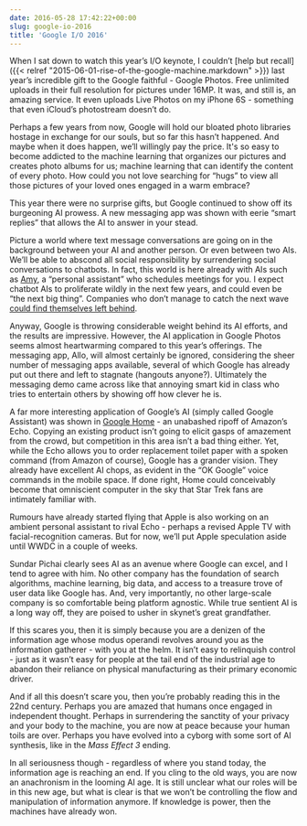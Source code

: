 ```yaml
---
date: 2016-05-28 17:42:22+00:00
slug: google-io-2016
title: 'Google I/O 2016'
---
```


When I sat down to watch this year’s I/O keynote, I couldn’t [help but recall]({{< relref "2015-06-01-rise-of-the-google-machine.markdown" >}}) last year’s incredible gift to the Google faithful - Google Photos. Free unlimited uploads in their full resolution for pictures under 16MP. It was, and still is, an amazing service. It even uploads Live Photos on my iPhone 6S - something that even iCloud’s photostream doesn’t do. 

Perhaps a few years from now, Google will hold our bloated photo libraries hostage in exchange for our souls, but so far this hasn’t happened. And maybe when it does happen, we’ll willingly pay the price. It's so easy to become addicted to the machine learning that organizes our pictures and creates photo albums for us; machine learning that can identify the content of every photo. How could you not love searching for “hugs” to view all those pictures of your loved ones engaged in a warm embrace?

This year there were no surprise gifts, but Google continued to show off its burgeoning AI prowess. A new messaging app was shown with eerie “smart replies” that allows the AI to answer in your stead.

<!--more--> 

Picture a world where text message conversations are going on in the background between your AI and another person. Or even between two AIs. We’ll be able to abscond all social responsibility by surrendering social conversations to chatbots. In fact, this world is here already with AIs such as [Amy](https://x.ai/), a “personal assistant” who schedules meetings for you. I expect chatbot AIs to proliferate wildly in the next few years, and could even be “the next big thing”. Companies who don’t manage to catch the next wave [could find themselves left behind](http://www.theverge.com/2016/5/25/11765624/walt-mossberg-apple-wwdc-2016-siri-ai-bots).

Anyway, Google is throwing considerable weight behind its AI efforts, and the results are impressive. However, the AI application in Google Photos seems almost heartwarming compared to this year’s offerings. The messaging app, Allo, will almost certainly be ignored, considering the sheer number of messaging apps available, several of which Google has already put out there and left to stagnate (hangouts anyone?). Ultimately the messaging demo came across like that annoying smart kid in class who tries to entertain others by showing off how clever he is.

A far more interesting application of Google’s AI (simply called Google Assistant) was shown in [Google Home](https://home.google.com/) - an unabashed ripoff of Amazon’s Echo. Copying an existing product isn’t going to elicit gasps of amazement from the crowd, but competition in this area isn’t a bad thing either. Yet, while the Echo allows you to order replacement toilet paper with a spoken command (from Amazon of course), Google has a grander vision. They already have excellent AI chops, as evident in the “OK Google” voice commands in the mobile space. If done right, Home could conceivably become that omniscient computer in the sky that Star Trek fans are intimately familiar with.

Rumours have already started flying that Apple is also working on an ambient personal assistant to rival Echo - perhaps a revised Apple TV with facial-recognition cameras. But for now, we’ll put Apple speculation aside until WWDC in a couple of weeks.

Sundar Pichai clearly sees AI as an avenue where Google can excel, and I tend to agree with him. No other company has the foundation of search algorithms, machine learning, big data, and access to a treasure trove of user data like Google has. And, very importantly, no other large-scale company is so comfortable being platform agnostic. While true sentient AI is a long way off, they are poised to usher in skynet’s great grandfather.

If this scares you, then it is simply because you are a denizen of the information age whose modus operandi revolves around you as the information gatherer - with you at the helm. It isn’t easy to relinquish control - just as it wasn’t easy for people at the tail end of the industrial age to abandon their reliance on physical manufacturing as their primary economic driver.

And if all this doesn’t scare you, then you’re probably reading this in the 22nd century. Perhaps you are amazed that humans once engaged in independent thought. Perhaps in surrendering the sanctity of your privacy and your body to the machine, you are now at peace because your human toils are over. Perhaps you have evolved into a cyborg with some sort of AI synthesis, like in the *Mass Effect 3* ending.

In all seriousness though - regardless of where you stand today, the information age is reaching an end. If you cling to the old ways, you are now an anachronism in the looming AI age. It is still unclear what our roles will be in this new age, but what is clear is that we won’t be controlling the flow and manipulation of information anymore. If knowledge is power, then the machines have already won.